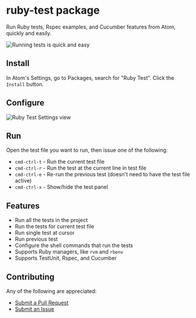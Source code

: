 # ruby-test package

Run Ruby tests, Rspec examples, and Cucumber features from Atom,
quickly and easily.

![Running tests is quick and easy](http://cl.ly/image/0W0l0Q0u3m3k/ruby-test.gif)

## Install

In Atom's Settings, go to Packages, search for "Ruby Test".
Click the `Install` button.

## Configure

![Ruby Test Settings view](http://cl.ly/image/1b1A0B3o3h1b/ruby-test-settings.png)

## Run

Open the test file you want to run, then issue one of the following:

* `cmd-ctrl-t` - Run the current test file
* `cmd-ctrl-r` - Run the test at the current line in test file
* `cmd-ctrl-e` - Re-run the previous test (doesn't need to have the test file active)
* `cmd-ctrl-x` - Show/hide the test panel

## Features

* Run all the tests in the project
* Run the tests for current test file
* Run single test at cursor
* Run previous test
* Configure the shell commands that run the tests
* Supports Ruby managers, like `rvm` and `rbenv`
* Supports TestUnit, Rspec, and Cucumber

## Contributing

Any of the following are appreciated:

* [Submit a Pull Request](https://github.com/moxley/atom-ruby-test/pulls)
* [Submit an Issue](https://github.com/moxley/atom-ruby-test/issues)
